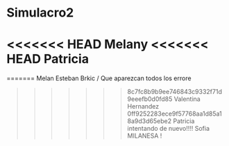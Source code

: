 # Simulacro2
<<<<<<< HEAD
Melany
<<<<<<< HEAD
Patricia
=======
=======
Melan
Esteban Brkic / Que aparezcan todos los errore
>>>>>>> 8c7fc8b9b9ee746843c9332f71d9eeefb0d0fd85
Valentina Hernandez
>>>>>>> 0ff9252283ece9f57768aa1d85a18a9d3d65ebe2
Patricia intentando de nuevo!!!!
Sofia MILANESA !

